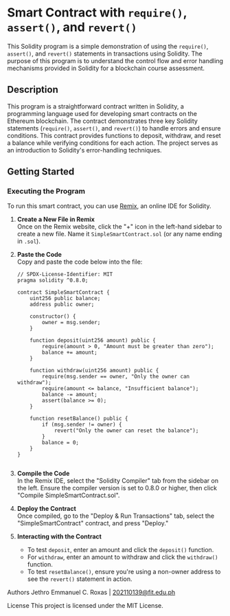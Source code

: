 # Smart Contract with `require()`, `assert()`, and `revert()`

This Solidity program is a simple demonstration of using the `require()`, `assert()`, and `revert()` statements in transactions using Solidity. The purpose of this program is to understand the control flow and error handling mechanisms provided in Solidity for a blockchain course assessment.

## Description

This program is a straightforward contract written in Solidity, a programming language used for developing smart contracts on the Ethereum blockchain. The contract demonstrates three key Solidity statements (`require()`, `assert()`, and `revert()`) to handle errors and ensure conditions. This contract provides functions to deposit, withdraw, and reset a balance while verifying conditions for each action. The project serves as an introduction to Solidity's error-handling techniques.

## Getting Started

### Executing the Program

To run this smart contract, you can use [Remix](https://remix.ethereum.org), an online IDE for Solidity.

1. **Create a New File in Remix**  
   Once on the Remix website, click the "+" icon in the left-hand sidebar to create a new file. Name it `SimpleSmartContract.sol` (or any name ending in `.sol`).

2. **Paste the Code**  
   Copy and paste the code below into the file:

   ```solidity
   // SPDX-License-Identifier: MIT
   pragma solidity ^0.8.0;

   contract SimpleSmartContract {
       uint256 public balance;
       address public owner;

       constructor() {
           owner = msg.sender;
       }

       function deposit(uint256 amount) public {
           require(amount > 0, "Amount must be greater than zero");
           balance += amount;
       }

       function withdraw(uint256 amount) public {
           require(msg.sender == owner, "Only the owner can withdraw");
           require(amount <= balance, "Insufficient balance");
           balance -= amount;
           assert(balance >= 0);
       }

       function resetBalance() public {
           if (msg.sender != owner) {
               revert("Only the owner can reset the balance");
           }
           balance = 0;
       }
   }


3. **Compile the Code**  
   In the Remix IDE, select the "Solidity Compiler" tab from the sidebar on the left. Ensure the compiler version is set to 0.8.0 or higher, then click "Compile SimpleSmartContract.sol".

4. **Deploy the Contract**  
   Once compiled, go to the "Deploy & Run Transactions" tab, select the "SimpleSmartContract" contract, and press "Deploy."

5. **Interacting with the Contract**  
   - To test `deposit`, enter an amount and click the `deposit()` function.  
   - For `withdraw`, enter an amount to withdraw and click the `withdraw()` function.  
   - To test `resetBalance()`, ensure you're using a non-owner address to see the `revert()` statement in action.


Authors
Jethro Emmanuel C. Roxas | 202110139@fit.edu.ph

License
This project is licensed under the MIT License.

